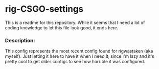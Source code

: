 # rig-CSGO-settings

This is a readme for this repository.
While it seems that I need a lot of coding knowledge to let this file look good, it ends here.




### Description:

This config represents the most recent config found for rigwastaken (aka myself).
Just letting it here to have it when I need it, since I'm lazy and it's pretty cool to get older configs to see how horrible it was configured.
